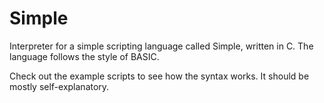 Simple
======

Interpreter for a simple scripting language called Simple, written in C. The language follows the style of BASIC.

Check out the example scripts to see how the syntax works. It should be mostly self-explanatory.
